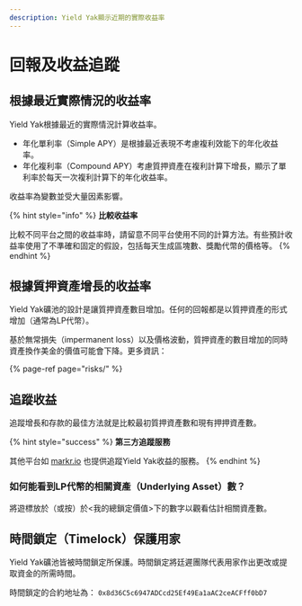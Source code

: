 ```yaml
---
description: Yield Yak顯示近期的實際收益率
---
```


# 回報及收益追蹤

## 根據最近實際情況的收益率

Yield Yak根據最近的實際情況計算收益率。

* 年化單利率（Simple APY）是根據最近表現不考慮複利效能下的年化收益率。
* 年化複利率（Compound APY）考慮質押資產在複利計算下增長，顯示了單利率於每天一次複利計算下的年化收益率。

收益率為變數並受大量因素影響。

{% hint style="info" %}
**比較收益率**

比較不同平台之間的收益率時，請留意不同平台使用不同的計算方法。有些預計收益率使用了不準確和固定的假設，包括每天生成區塊數、獎勵代幣的價格等。
{% endhint %}

## 根據質押資產增長的收益率

Yield Yak礦池的設計是讓質押資產數目增加。任何的回報都是以質押資產的形式增加（通常為LP代幣）。

基於無常損失（impermanent loss）以及價格波動，質押資產的數目增加的同時資產換作美金的價值可能會下降。更多資訊：

{% page-ref page="risks/" %}

## 追蹤收益

追蹤增長和存款的最佳方法就是比較最初質押資產數和現有押押資產數。

{% hint style="success" %}
**第三方追蹤服務**

其他平台如 [markr.io](https://markr.io) 也提供追蹤Yield Yak收益的服務。
{% endhint %}

### 如何能看到LP代幣的相關資產（Underlying Asset）數？

將遊標放於（或按）於&lt;我的總鎖定價值&gt;下的數字以觀看估計相關資產數。

## 時間鎖定（Timelock）保護用家

Yield Yak礦池皆被時間鎖定所保護。時間鎖定將廷遲團隊代表用家作出更改或提取資金的所需時間。

時間鎖定的合約地址為： `0x8d36C5c6947ADCcd25Ef49Ea1aAC2ceACFff0bD7`

  




